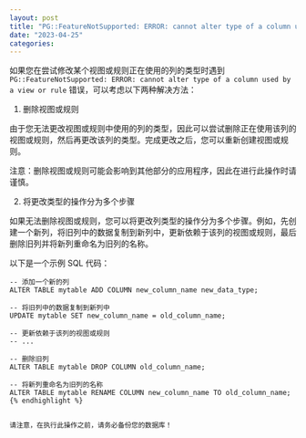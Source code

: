 ```yaml
---
layout: post
title: "PG::FeatureNotSupported: ERROR: cannot alter type of a column used by a view or rule"
date: "2023-04-25"
categories: 
---
```

<p>如果您在尝试修改某个视图或规则正在使用的列的类型时遇到 <code>PG::FeatureNotSupported: ERROR: cannot alter type of a column used by a view or rule</code> 错误，可以考虑以下两种解决方法：</p>

<ol>
	<li>删除视图或规则</li>
</ol>

<p>由于您无法更改视图或规则中使用的列的类型，因此可以尝试删除正在使用该列的视图或规则，然后再更改该列的类型。完成更改之后，您可以重新创建视图或规则。</p>

<p>注意：删除视图或规则可能会影响到其他部分的应用程序，因此在进行此操作时请谨慎。</p>

<ol start="2">
	<li>将更改类型的操作分为多个步骤</li>
</ol>

<p>如果无法删除视图或规则，您可以将更改列类型的操作分为多个步骤。例如，先创建一个新列，将旧列中的数据复制到新列中，更新依赖于该列的视图或规则，最后删除旧列并将新列重命名为旧列的名称。</p>

<p>以下是一个示例 SQL 代码：</p>

<pre>
<code>-- 添加一个新的列
ALTER TABLE mytable ADD COLUMN new_column_name new_data_type;

-- 将旧列中的数据复制到新列中
UPDATE mytable SET new_column_name = old_column_name;

-- 更新依赖于该列的视图或规则
-- ...

-- 删除旧列
ALTER TABLE mytable DROP COLUMN old_column_name;

-- 将新列重命名为旧列的名称
ALTER TABLE mytable RENAME COLUMN new_column_name TO old_column_name;{% endhighlight %}

<p>请注意，在执行此操作之前，请务必备份您的数据库！</p>

